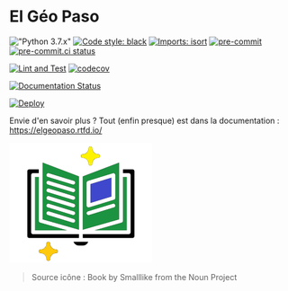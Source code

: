 # El Géo Paso

!["Python 3.7.x"](https://img.shields.io/badge/python-3.7-blue.svg)
[![Code style: black](https://img.shields.io/badge/code%20style-black-000000.svg)](https://github.com/psf/black)
[![Imports: isort](https://img.shields.io/badge/%20imports-isort-%231674b1?style=flat&labelColor=ef8336)](https://pycqa.github.io/isort/)
[![pre-commit](https://img.shields.io/badge/pre--commit-enabled-brightgreen?logo=pre-commit&logoColor=white)](https://github.com/pre-commit/pre-commit)
[![pre-commit.ci status](https://results.pre-commit.ci/badge/github/Guts/mkdocs-rss-plugin/master.svg)](https://results.pre-commit.ci/latest/github/Guts/mkdocs-rss-plugin/master)

[![Lint and Test](https://github.com/Guts/elgeopaso/actions/workflows/lint-and-tests.yml/badge.svg)](https://github.com/Guts/elgeopaso/actions/workflows/lint-and-tests.yml) [![codecov](https://codecov.io/gh/Guts/elgeopaso/branch/master/graph/badge.svg)](https://codecov.io/gh/Guts/elgeopaso)

[![Documentation Status](https://readthedocs.org/projects/elgeopaso/badge/?version=latest)](https://elgeopaso.readthedocs.io/fr/latest/?badge=latest)


[![Deploy](https://www.herokucdn.com/deploy/button.svg)](https://heroku.com/deploy)

Envie d'en savoir plus ? Tout (enfin presque) est dans la documentation : <https://elgeopaso.rtfd.io/>

[![](docs/_static/icon_doc.png)](https://elgeopaso.rtfd.io/)

> Source icône : Book by Smalllike from the Noun Project
